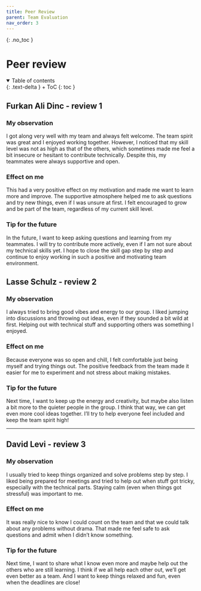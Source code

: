 ```yaml
---
title: Peer Review
parent: Team Evaluation
nav_order: 3
---
```


{: .no_toc }
# Peer review 

<details open markdown="block">
{: .text-delta }
<summary>Table of contents</summary>
+ ToC
{: toc }
</details>



## Furkan Ali Dinc - review 1

### My observation 

I got along very well with my team and always felt welcome. The team spirit was great and I enjoyed working together. However, I noticed that my skill level was not as high as that of the others, which sometimes made me feel a bit insecure or hesitant to contribute technically. Despite this, my teammates were always supportive and open.

### Effect on me 

This had a very positive effect on my motivation and made me want to learn more and improve. The supportive atmosphere helped me to ask questions and try new things, even if I was unsure at first. I felt encouraged to grow and be part of the team, regardless of my current skill level.

### Tip for the future 

In the future, I want to keep asking questions and learning from my teammates. I will try to contribute more actively, even if I am not sure about my technical skills yet. I hope to close the skill gap step by step and continue to enjoy working in such a positive and motivating team environment.

## Lasse Schulz - review 2

### My observation 

I always tried to bring good vibes and energy to our group. I liked jumping into discussions and throwing out ideas, even if they sounded a bit wild at first. Helping out with technical stuff and supporting others was something I enjoyed.

### Effect on me 

Because everyone was so open and chill, I felt comfortable just being myself and trying things out. The positive feedback from the team made it easier for me to experiment and not stress about making mistakes.

### Tip for the future 

Next time, I want to keep up the energy and creativity, but maybe also listen a bit more to the quieter people in the group. I think that way, we can get even more cool ideas together. I’ll try to help everyone feel included and keep the team spirit high!

---

## David Levi - review 3

### My observation 

I usually tried to keep things organized and solve problems step by step. I liked being prepared for meetings and tried to help out when stuff got tricky, especially with the technical parts. Staying calm (even when things got stressful) was important to me.

### Effect on me 

It was really nice to know I could count on the team and that we could talk about any problems without drama. That made me feel safe to ask questions and admit when I didn’t know something.

### Tip for the future

Next time, I want to share what I know even more and maybe help out the others who are still learning. I think if we all help each other out, we’ll get even better as a team. And I want to keep things relaxed and fun, even when the deadlines are close!
